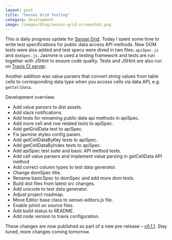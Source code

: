```yaml
---
layout: post
title: "Sensei Grid Testing"
category: development
image: /images/blog/sensei-grid-screenshot.png
---
```


This is daily progress update for [Sensei Grid](https://github.com/datazenit/sensei-grid). Today I spent some time to write test specifications for public data access API methods. New DOM tests were also added and test specs were dived in two files: ``apiSpec.js`` and ``domSpec.js``. Jasmine is used a testing framework and tests are run together with JSHint to ensure code quality. Tests and JSHint are also run on [Travis CI server](https://travis-ci.org/datazenit/sensei-grid). 

<!-- more -->

Another addition was value parsers that convert string values from table cells to corresponding data type when you access cells via data API, e.g. ``getCellData``.

Development overview:

* Add value parsers to dist assets.
* Add slack notifications.
* Add tests for remaining public data api methods in apiSpec.
* Add more cell and row related tests to apiSpec.
* Add getGridData test to apiSpec.
* Fix jasmine styles config param.
* Add getCellDataByKey tests to apiSpec.
* Add getCellDataByIndex tests to apiSpec.
* Add apiSpec test suite and basic API method tests.
* Add cell value parsers and implement value parsing in getCellData API method
* Add correct column types to test data generator.
* Change domSpec title.
* Rename basicSpec to domSpec and add more dom tests.
* Build dist files from latest src changes.
* Add unicode to test data generator.
* Adjust project roadmap.
* Move Editor base class to sensei-editors.js file.
* Enable jshint on source files.
* Add build status to README.
* Add node version to travis configuration.

These changes are now published as part of a new pre-release – [v0.1.1](https://github.com/datazenit/sensei-grid/releases/tag/v0.1.1). Stay tuned, more changes coming tomorrow.